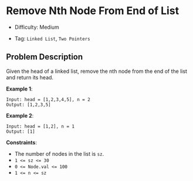 # Remove Nth Node From End of List

- Difficulty: Medium

- Tag: `Linked List`, `Two Pointers`

## Problem Description

Given the head of a linked list, remove the nth node from the end of the list and return its head.

**Example 1**:

```
Input: head = [1,2,3,4,5], n = 2
Output: [1,2,3,5]
```

**Example 2**:

```
Input: head = [1,2], n = 1
Output: [1]
```

**Constraints**:

- The number of nodes in the list is `sz`.
- `1 <= sz <= 30`
- `0 <= Node.val <= 100`
- `1 <= n <= sz`